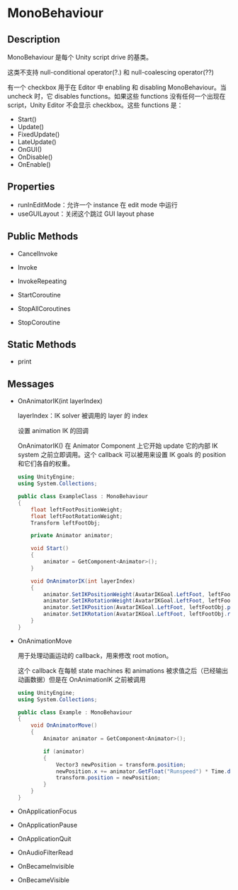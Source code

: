 # MonoBehaviour

## Description

MonoBehaviour 是每个 Unity script drive 的基类。

这类不支持 null-conditional operator(?.) 和 null-coalescing operator(??)

有一个 checkbox 用于在 Editor 中 enabling 和 disabling MonoBehaviour。当 uncheck 时，它 disables functions。如果这些 functions 没有任何一个出现在 script，Unity Editor 不会显示 checkbox。这些 functions 是：

- Start()
- Update()
- FixedUpdate()
- LateUpdate()
- OnGUI()
- OnDisable()
- OnEnable()

## Properties

- runInEditMode：允许一个 instance 在 edit mode 中运行
- useGUILayout：关闭这个跳过 GUI layout phase

## Public Methods

- CancelInvoke

- Invoke

- InvokeRepeating

- StartCoroutine

- StopAllCoroutines

- StopCoroutine

## Static Methods

- print

## Messages

- OnAnimatorIK(int layerIndex)

  layerIndex：IK solver 被调用的 layer 的 index

  设置 animation IK 的回调

  OnAnimatorIK() 在 Animator Component 上它开始 update 它的内部 IK system 之前立即调用。这个 callback 可以被用来设置 IK goals 的 position 和它们各自的权重。

  ```C#
  using UnityEngine;
  using System.Collections;
  
  public class ExampleClass : MonoBehaviour
  {
      float leftFootPositionWeight;
      float leftFootRotationWeight;
      Transform leftFootObj;
  
      private Animator animator;
  
      void Start()
      {
          animator = GetComponent<Animator>();
      }
  
      void OnAnimatorIK(int layerIndex)
      {
          animator.SetIKPositionWeight(AvatarIKGoal.LeftFoot, leftFootPositionWeight);
          animator.SetIKRotationWeight(AvatarIKGoal.LeftFoot, leftFootRotationWeight);
          animator.SetIKPosition(AvatarIKGoal.LeftFoot, leftFootObj.position);
          animator.SetIKRotation(AvatarIKGoal.LeftFoot, leftFootObj.rotation);
      }
  }
  ```

- OnAnimationMove

  用于处理动画运动的 callback，用来修改 root motion。

  这个 callback 在每帧 state machines 和 animations 被求值之后（已经输出动画数据）但是在 OnAnimationIK 之前被调用

  ```C#
  using UnityEngine;
  using System.Collections;

  public class Example : MonoBehaviour
  {
      void OnAnimatorMove()
      {
          Animator animator = GetComponent<Animator>();

          if (animator)
          {
              Vector3 newPosition = transform.position;
              newPosition.x += animator.GetFloat("Runspeed") * Time.deltaTime;
              transform.position = newPosition;
          }
      }
  }
  ```

- OnApplicationFocus

- OnApplicationPause

- OnApplicationQuit

- OnAudioFilterRead

- OnBecameInvisible

- OnBecameVisible
